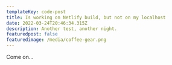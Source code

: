 ```yaml
---
templateKey: code-post
title: Is working on Netlify build, but not on my localhost
date: 2022-03-24T20:46:34.315Z
description: Another test, another night.
featuredpost: false
featuredimage: /media/coffee-gear.png
---
```

Come on...